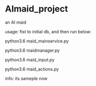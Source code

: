 # AImaid_project
an AI maid

usage:
fist to initial db, and then run below:


python3.6 maid_mainservice.py

python3.6 maidmanager.py

python3.6 maid_input.py

python3.6 maid_actions.py


info:
its sameple now
